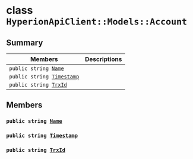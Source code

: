 # class `HyperionApiClient::Models::Account` 

## Summary

 Members                        | Descriptions                                
--------------------------------|---------------------------------------------
`public string `[`Name`](#class_hyperion_api_client_1_1_models_1_1_account_1a7ee9065718e6628dc7791b756fa6c0f9) | 
`public string `[`Timestamp`](#class_hyperion_api_client_1_1_models_1_1_account_1a2f6cff44f7d31294dab060179c01445d) | 
`public string `[`TrxId`](#class_hyperion_api_client_1_1_models_1_1_account_1a7c78eedbaccb6d52a437e5c706dabab1) | 

## Members

### `public string `[`Name`](#class_hyperion_api_client_1_1_models_1_1_account_1a7ee9065718e6628dc7791b756fa6c0f9) 

### `public string `[`Timestamp`](#class_hyperion_api_client_1_1_models_1_1_account_1a2f6cff44f7d31294dab060179c01445d) 

### `public string `[`TrxId`](#class_hyperion_api_client_1_1_models_1_1_account_1a7c78eedbaccb6d52a437e5c706dabab1) 

